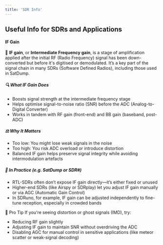 ```yaml
---
title: 'SDR Info'
---
```


## Useful Info for SDRs and Applications

#### IF Gain
📡 **IF gain**, or **Intermediate Frequency gain**, is a stage of amplification applied after the initial RF (Radio Frequency) signal has been down-converted but before it's digitised or demodulated. It’s a key part of the signal chain in many SDRs (Software Defined Radios), including those used in SatDump.

##### 🔍 What IF Gain Does
- Boosts signal strength at the intermediate frequency stage
- Helps optimise signal-to-noise ratio (SNR) before the ADC (Analog-to-Digital Converter)
- Works in tandem with RF gain (front-end) and BB gain (baseband, post-ADC)

##### ⚖️ Why It Matters
- Too low: You might lose weak signals in the noise
- Too high: You risk ADC overload or introduce distortion
- Balanced IF gain helps preserve signal integrity while avoiding intermodulation artefacts

##### 🧪 In Practice (e.g. SatDump or SDR#)
- RTL-SDRs often don’t expose IF gain directly—it’s either fixed or unused
- Higher-end SDRs (like Airspy or SDRplay) let you adjust IF gain manually or via AGC (Automatic Gain Control)
- In SDRuno, for example, IF gain can be adjusted independently to fine-tune reception, especially in crowded bands

🧠 Pro Tip
If you're seeing distortion or ghost signals (IMD), try:
- Reducing RF gain slightly
- Adjusting IF gain to maintain SNR without overdriving the ADC
- Disabling AGC for manual control in sensitive applications (like meteor scatter or weak-signal decoding)
